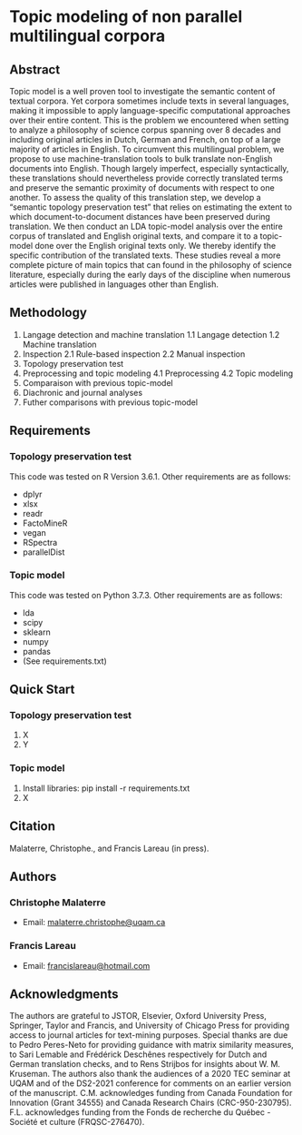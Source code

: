 # Topic modeling of non parallel multilingual corpora
## Abstract
Topic model is a well proven tool to investigate the semantic content of textual corpora. Yet corpora sometimes include texts in several languages, making it impossible to apply language-specific computational approaches over their entire content. This is the problem we encountered when setting to analyze a philosophy of science corpus spanning over 8 decades and including original articles in Dutch, German and French, on top of a large majority of articles in English. To circumvent this multilingual problem, we propose to use machine-translation tools to bulk translate non-English documents into English. Though largely imperfect, especially syntactically, these translations should nevertheless provide correctly translated terms and preserve the semantic proximity of documents with respect to one another. To assess the quality of this translation step, we develop a “semantic topology preservation test” that relies on estimating the extent to which document-to-document distances have been preserved during translation. We then conduct an LDA topic-model analysis over the entire corpus of translated and English original texts, and compare it to a topic-model done over the English original texts only. We thereby identify the specific contribution of the translated texts. These studies reveal a more complete picture of main topics that can found in the philosophy of science literature, especially during the early days of the discipline when numerous articles were published in languages other than English.
## Methodology
1. Langage detection and machine translation
1.1 Langage detection
1.2 Machine translation
2. Inspection
2.1 Rule-based inspection
2.2 Manual inspection
3. Topology preservation test
4. Preprocessing and topic modeling
4.1 Preprocessing
4.2 Topic modeling
5. Comparaison with previous topic-model
6. Diachronic and journal analyses
7. Futher comparisons with previous topic-model
## Requirements
### Topology preservation test
This code was tested on R Version 3.6.1. Other requirements are as follows:
- dplyr
- xlsx
- readr
- FactoMineR
- vegan
- RSpectra
- parallelDist
### Topic model
This code was tested on Python 3.7.3. Other requirements are as follows:
- lda
- scipy
- sklearn
- numpy
- pandas
- (See requirements.txt)
## Quick Start
### Topology preservation test
1. X
2. Y
### Topic model
1. Install libraries: pip install -r requirements.txt
2. X
## Citation
Malaterre, Christophe., and Francis Lareau (in press). 
## Authors
### Christophe Malaterre
- Email: malaterre.christophe@uqam.ca
### Francis Lareau
- Email: francislareau@hotmail.com
## Acknowledgments
The authors are grateful to JSTOR, Elsevier, Oxford University Press, Springer, Taylor and Francis, and University of Chicago Press for providing access to journal articles for text-mining purposes. Special thanks are due to Pedro Peres-Neto for providing guidance with matrix similarity measures, to Sari Lemable and Frédérick Deschênes respectively for Dutch and German translation checks, and to Rens Strijbos for insights about W. M. Kruseman. The authors also thank the audiences of a 2020 TEC seminar at UQAM and of the DS2-2021 conference for comments on an earlier version of the manuscript. C.M. acknowledges funding from Canada Foundation for Innovation (Grant 34555) and Canada Research Chairs (CRC-950-230795). F.L. acknowledges funding from the Fonds de recherche du Québec - Société et culture (FRQSC-276470).
